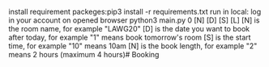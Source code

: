 install requirement packeges:pip3 install -r requirements.txt
run in local:
log in your account on opened browser
python3 main.py 0 [N] [D] [S] [L] [N] is the room name, for example "LAWG20" [D] is the date you want to book after today, for example "1" means book tomorrow's room [S] is the start time, for example "10" means 10am [N] is the book length, for example "2" means 2 hours (maximum 4 hours)# Booking
